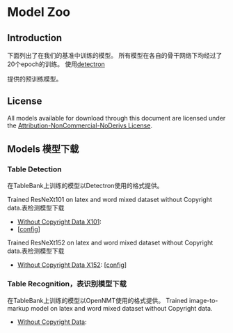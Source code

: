 # Model Zoo

## Introduction

下面列出了在我们的基准中训练的模型。 所有模型在各自的骨干网络下均经过了20个epoch的训练。 
使用[detectron](https://github.com/johnson7788/detectron2/blob/master/MODEL_ZOO.md)

提供的预训练模型。

## License

All models available for download through this document are licensed under the [Attribution-NonCommercial-NoDerivs License](https://creativecommons.org/licenses/by-nc-nd/4.0/).

## Models 模型下载

### Table Detection 
在TableBank上训练的模型以Detectron使用的格式提供。

Trained ResNeXt101 on latex and word mixed dataset without Copyright data.表检测模型下载
- [Without Copyright Data X101](https://conversationhub.blob.core.windows.net/tablebank/model_zoo/Without_copyright/X101/model_final.pkl): 
- [[config](https://conversationhub.blob.core.windows.net/tablebank/model_zoo/Without_copyright/X101/config_X101.yaml)]

Trained ResNeXt152 on latex and word mixed dataset without Copyright data.表检测模型下载
- [Without Copyright Data X152](https://conversationhub.blob.core.windows.net/tablebank/model_zoo/Without_copyright/X152/model_final.pkl): 
[[config](https://conversationhub.blob.core.windows.net/tablebank/model_zoo/Without_copyright/X152/config_X152.yaml)]


### Table Recognition，表识别模型下载
在TableBank上训练的模型以OpenNMT使用的格式提供。
Trained image-to-markup model on latex and word mixed dataset without Copyright data.
- [Without Copyright Data](https://conversationhub.blob.core.windows.net/tablebank/model_zoo/Recognition_all_without_copyright/model.pt): 
